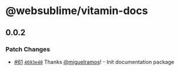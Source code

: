 # @websublime/vitamin-docs

## 0.0.2

### Patch Changes

- [#61](https://github.com/websublime/vitamin/pull/61) [`4693e40`](https://github.com/websublime/vitamin/commit/4693e400aa7daf0b85e9863935cb598577916d09) Thanks [@miguelramos](https://github.com/miguelramos)! - Init documentation package
